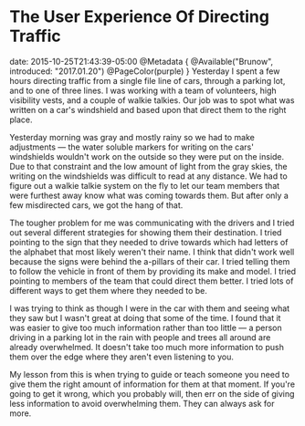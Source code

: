 # The User Experience Of Directing Traffic
date: 2015-10-25T21:43:39-05:00
@Metadata {
  @Available("Brunow", introduced: "2017.01.20")
  @PageColor(purple)
}
Yesterday I spent a few hours directing traffic from a single file line of cars, through a parking lot, and to one of three lines. I was working with a team of volunteers, high visibility vests, and a couple of walkie talkies. Our job was to spot what was written on a car's windshield and based upon that direct them to the right place. 

Yesterday morning was gray and mostly rainy so we had to make adjustments &mdash; the water soluble markers for writing on the cars' windshields wouldn't work on the outside so they were put on the inside. Due to that constraint and the low amount of light from the gray skies, the writing on the windshields was difficult to read at any distance. We had to figure out a walkie talkie system on the fly to let our team members that were furthest away know what was coming towards them. But after only a few misdirected cars, we got the hang of that.

The tougher problem for me was communicating with the drivers and I tried out several different strategies for showing them their destination. I tried pointing to the sign that they needed to drive towards which had letters of the alphabet that most likely weren't their name. I think that didn't work well because the signs were behind the a-pillars of their car. I tried telling them to follow the vehicle in front of them by providing its make and model. I tried pointing to members of the team that could direct them better. I tried lots of different ways to get them where they needed to be.

I was trying to think as though I were in the car with them and seeing what they saw but I wasn't great at doing that some of the time. I found that it was easier to give too much information rather than too little &mdash; a person driving in a parking lot in the rain with people and trees all around are already overwhelmed. It doesn't take too much more information to push them over the edge where they aren't even listening to you.

My lesson from this is when trying to guide or teach someone you need to give them the right amount of information for them at that moment. If you're going to get it wrong, which you probably will, then err on the side of giving less information to avoid overwhelming them. They can always ask for more.
